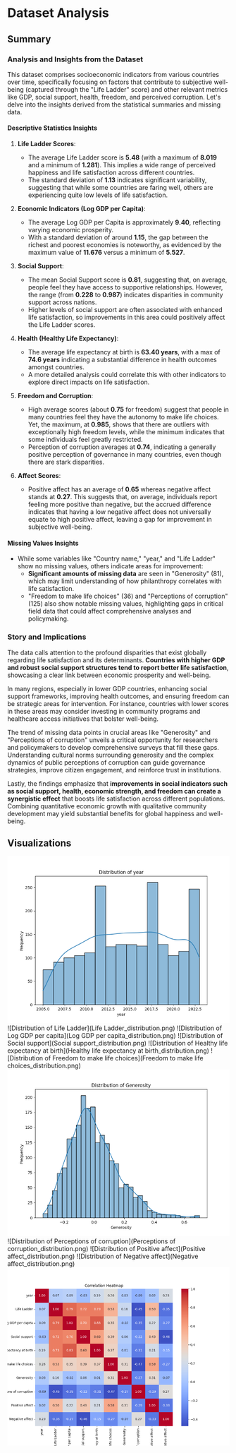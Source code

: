 # Dataset Analysis

## Summary
### Analysis and Insights from the Dataset

This dataset comprises socioeconomic indicators from various countries over time, specifically focusing on factors that contribute to subjective well-being (captured through the "Life Ladder" score) and other relevant metrics like GDP, social support, health, freedom, and perceived corruption. Let's delve into the insights derived from the statistical summaries and missing data.

#### Descriptive Statistics Insights

1. **Life Ladder Scores**:
   - The average Life Ladder score is **5.48** (with a maximum of **8.019** and a minimum of **1.281**). This implies a wide range of perceived happiness and life satisfaction across different countries.
   - The standard deviation of **1.13** indicates significant variability, suggesting that while some countries are faring well, others are experiencing quite low levels of life satisfaction.

2. **Economic Indicators (Log GDP per Capita)**:
   - The average Log GDP per Capita is approximately **9.40**, reflecting varying economic prosperity.
   - With a standard deviation of around **1.15**, the gap between the richest and poorest economies is noteworthy, as evidenced by the maximum value of **11.676** versus a minimum of **5.527**.

3. **Social Support**:
   - The mean Social Support score is **0.81**, suggesting that, on average, people feel they have access to supportive relationships. However, the range (from **0.228** to **0.987**) indicates disparities in community support across nations.
   - Higher levels of social support are often associated with enhanced life satisfaction, so improvements in this area could positively affect the Life Ladder scores.

4. **Health (Healthy Life Expectancy)**:
   - The average life expectancy at birth is **63.40 years**, with a max of **74.6 years** indicating a substantial difference in health outcomes amongst countries.
   - A more detailed analysis could correlate this with other indicators to explore direct impacts on life satisfaction.

5. **Freedom and Corruption**:
   - High average scores (about **0.75** for freedom) suggest that people in many countries feel they have the autonomy to make life choices. Yet, the maximum, at **0.985**, shows that there are outliers with exceptionally high freedom levels, while the minimum indicates that some individuals feel greatly restricted.
   - Perception of corruption averages at **0.74**, indicating a generally positive perception of governance in many countries, even though there are stark disparities. 

6. **Affect Scores**:
   - Positive affect has an average of **0.65** whereas negative affect stands at **0.27**. This suggests that, on average, individuals report feeling more positive than negative, but the accrued difference indicates that having a low negative affect does not universally equate to high positive affect, leaving a gap for improvement in subjective well-being.

#### Missing Values Insights

- While some variables like "Country name," "year," and "Life Ladder" show no missing values, others indicate areas for improvement:
  - **Significant amounts of missing data** are seen in "Generosity" (81), which may limit understanding of how philanthropy correlates with life satisfaction.
  - "Freedom to make life choices" (36) and "Perceptions of corruption" (125) also show notable missing values, highlighting gaps in critical field data that could affect comprehensive analyses and policymaking.

### Story and Implications

The data calls attention to the profound disparities that exist globally regarding life satisfaction and its determinants. **Countries with higher GDP and robust social support structures tend to report better life satisfaction**, showcasing a clear link between economic prosperity and well-being.

In many regions, especially in lower GDP countries, enhancing social support frameworks, improving health outcomes, and ensuring freedom can be strategic areas for intervention. For instance, countries with lower scores in these areas may consider investing in community programs and healthcare access initiatives that bolster well-being.

The trend of missing data points in crucial areas like "Generosity" and "Perceptions of corruption" unveils a critical opportunity for researchers and policymakers to develop comprehensive surveys that fill these gaps. Understanding cultural norms surrounding generosity and the complex dynamics of public perceptions of corruption can guide governance strategies, improve citizen engagement, and reinforce trust in institutions.

Lastly, the findings emphasize that **improvements in social indicators such as social support, health, economic strength, and freedom can create a synergistic effect** that boosts life satisfaction across different populations. Combining quantitative economic growth with qualitative community development may yield substantial benefits for global happiness and well-being.

## Visualizations
![Distribution of year](year_distribution.png)
![Distribution of Life Ladder](Life Ladder_distribution.png)
![Distribution of Log GDP per capita](Log GDP per capita_distribution.png)
![Distribution of Social support](Social support_distribution.png)
![Distribution of Healthy life expectancy at birth](Healthy life expectancy at birth_distribution.png)
![Distribution of Freedom to make life choices](Freedom to make life choices_distribution.png)
![Distribution of Generosity](Generosity_distribution.png)
![Distribution of Perceptions of corruption](Perceptions of corruption_distribution.png)
![Distribution of Positive affect](Positive affect_distribution.png)
![Distribution of Negative affect](Negative affect_distribution.png)
![Correlation Heatmap](correlation_heatmap.png)
